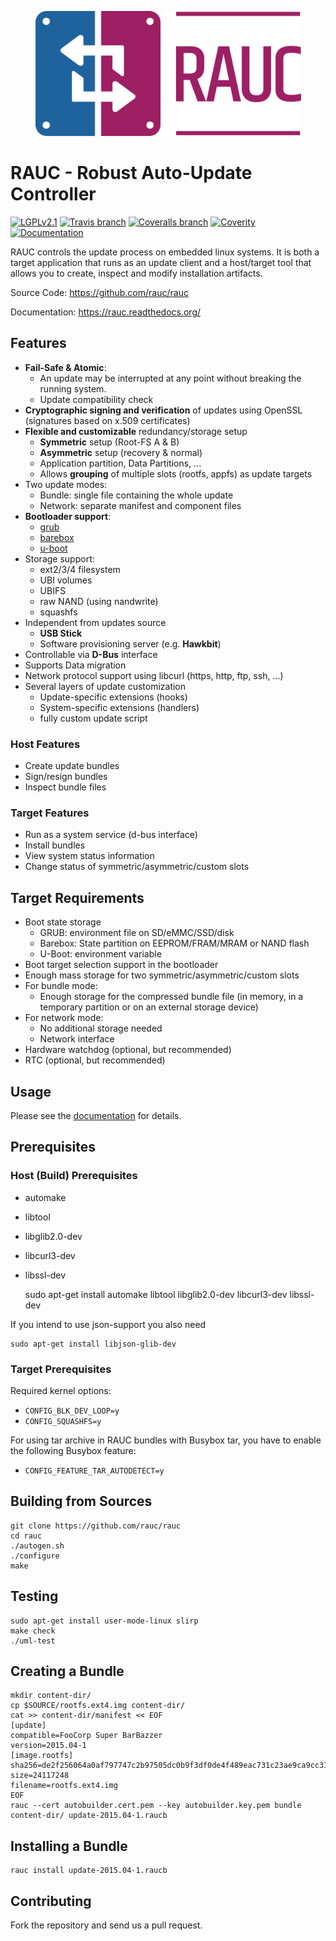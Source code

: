 <p align="center"><img src=rauc_logo.png width=425 height=200 /></p>

# RAUC - Robust Auto-Update Controller

[![LGPLv2.1](https://img.shields.io/badge/license-LGPLv2.1-blue.svg)](https://raw.githubusercontent.com/rauc/rauc/master/COPYING)
[![Travis branch](https://img.shields.io/travis/rauc/rauc/master.svg)](https://travis-ci.org/rauc/rauc)
[![Coveralls branch](https://img.shields.io/coveralls/rauc/rauc/master.svg)](https://coveralls.io/r/rauc/rauc)
[![Coverity](https://img.shields.io/coverity/scan/5085.svg)](https://scan.coverity.com/projects/5085)
[![Documentation](https://readthedocs.org/projects/rauc/badge/?version=latest)](http://rauc.readthedocs.org/en/latest/?badge=latest)

RAUC controls the update process on embedded linux systems. It is both a target
application that runs as an update client and a host/target tool
that allows you to create, inspect and modify installation artifacts.

Source Code: https://github.com/rauc/rauc

Documentation: https://rauc.readthedocs.org/

## Features

* **Fail-Safe & Atomic**:
  * An update may be interrupted at any point without breaking the running
    system.
  * Update compatibility check
* **Cryptographic signing and verification** of updates using OpenSSL (signatures
  based on x.509 certificates)
* **Flexible and customizable** redundancy/storage setup
  * **Symmetric** setup (Root-FS A & B)
  * **Asymmetric** setup (recovery & normal)
  * Application partition, Data Partitions, ...
  * Allows **grouping** of multiple slots (rootfs, appfs) as update targets
* Two update modes:
  * Bundle: single file containing the whole update
  * Network: separate manifest and component files
* **Bootloader support**:
  * [grub](https://www.gnu.org/software/grub/)
  * [barebox](http://barebox.org/)
  * [u-boot](http://www.denx.de/wiki/U-Boot)
* Storage support:
  * ext2/3/4 filesystem
  * UBI volumes
  * UBIFS
  * raw NAND (using nandwrite)
  * squashfs
* Independent from updates source
  * **USB Stick**
  * Software provisioning server (e.g. **Hawkbit**)
* Controllable via **D-Bus** interface
* Supports Data migration
* Network protocol support using libcurl (https, http, ftp, ssh, ...)
* Several layers of update customization
  * Update-specific extensions (hooks)
  * System-specific extensions (handlers)
  * fully custom update script

### Host Features
* Create update bundles
* Sign/resign bundles
* Inspect bundle files

### Target Features
* Run as a system service (d-bus interface)
* Install bundles
* View system status information
* Change status of symmetric/asymmetric/custom slots


## Target Requirements

* Boot state storage
  * GRUB: environment file on SD/eMMC/SSD/disk
  * Barebox: State partition on EEPROM/FRAM/MRAM or NAND flash
  * U-Boot: environment variable
* Boot target selection support in the bootloader
* Enough mass storage for two symmetric/asymmetric/custom slots
* For bundle mode:
  * Enough storage for the compressed bundle file (in memory, in a temporary
    partition or on an external storage device)
* For network mode:
  * No additional storage needed
  * Network interface
* Hardware watchdog (optional, but recommended)
* RTC (optional, but recommended)

## Usage

Please see the [documentation](https://rauc.readthedocs.org/) for details.

## Prerequisites

### Host (Build) Prerequisites

* automake
* libtool
* libglib2.0-dev
* libcurl3-dev
* libssl-dev

    sudo apt-get install automake libtool libglib2.0-dev libcurl3-dev libssl-dev 

If you intend to use json-support you also need

    sudo apt-get install libjson-glib-dev

### Target Prerequisites

Required kernel options:

  * `CONFIG_BLK_DEV_LOOP=y`
  * `CONFIG_SQUASHFS=y`

For using tar archive in RAUC bundles with Busybox tar, you have to enable the
following Busybox feature:

  * `CONFIG_FEATURE_TAR_AUTODETECT=y`

## Building from Sources

    git clone https://github.com/rauc/rauc
    cd rauc
    ./autogen.sh
    ./configure
    make

## Testing

    sudo apt-get install user-mode-linux slirp
    make check
    ./uml-test

## Creating a Bundle

    mkdir content-dir/
    cp $SOURCE/rootfs.ext4.img content-dir/
    cat >> content-dir/manifest << EOF
    [update]
    compatible=FooCorp Super BarBazzer
    version=2015.04-1
    [image.rootfs]
    sha256=de2f256064a0af797747c2b97505dc0b9f3df0de4f489eac731c23ae9ca9cc31
    size=24117248
    filename=rootfs.ext4.img
    EOF
    rauc --cert autobuilder.cert.pem --key autobuilder.key.pem bundle content-dir/ update-2015.04-1.raucb

## Installing a Bundle

    rauc install update-2015.04-1.raucb

## Contributing

Fork the repository and send us a pull request.
